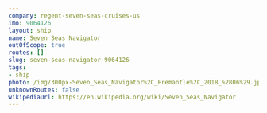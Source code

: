 ```yaml
---
company: regent-seven-seas-cruises-us
imo: 9064126
layout: ship
name: Seven Seas Navigator
outOfScope: true
routes: []
slug: seven-seas-navigator-9064126
tags:
- ship
photo: /img/300px-Seven_Seas_Navigator%2C_Fremantle%2C_2018_%2806%29.jpg
unknownRoutes: false
wikipediaUrl: https://en.wikipedia.org/wiki/Seven_Seas_Navigator
---
```

